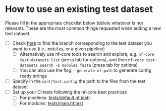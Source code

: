 # How to use an existing test dataset

Please fill in the appropriate checklist below (delete whatever is not relevant). These are the most common things requested when adding a new test dataset.

 - [ ] Check [here](https://github.com/nf-core/test-datasets/branches/all) to find the branch corresponding to the test dataset you want to use (i.e., `modules`, or a given pipeline)
   - [ ] Alternatively use nf-core tools to search and explore, e.g. `nf-core test-datasets list` (press tab for options), and then `nf-core test-datasets search -b modules fasta` (press tab for options)
   - [ ] You can also use the flag `--generate-nf-path` to generate config ready strings
 - [ ] Specify in the `conf/test.config` the path to the files from the test dataset 
 - [ ] Set up your CI tests following the nf-core best practices
   - [ ] For pipelines: [tests/default.nf.test](https://github.com/nf-core/tools/blob/main/nf_core/pipeline-template/tests/default.nf.test))
   - [ ] For modules: [tests/main.nf.test](https://github.com/nf-core/tools/blob/main/nf_core/module-template/tests/main.nf.test.j2)
